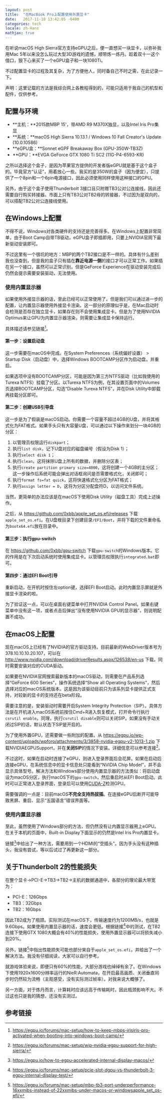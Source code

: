 ```yaml
---
layout: post
title:  "在MacBook Pro上配置使用外置显卡"
date:   2017-11-18 13:42:05 -0400
categories: tech
locale: zh-Hans
mathjax: true
---
```


在听说macOS High Sierra官方支持eGPU之后，便一直想买一块显卡，以弥补我用Mac 5年以来没怎么玩过大型3D游戏的遗憾，顺带炼一炼丹。趁着双十一这个借口，狠下心来买了一个eGPU盒子和一块1080Ti。

不过配置显卡的过程及其复杂，为了方便他人，同时备自己不时之需，在此记录一下。

声明：这里记载的方法是我综合网上各教程得到的，可能只适用于我自己的机型和配件，仅供参考。

<!--more-->

## 配置与环境

- **主机：**2015款MBP 15'，带AMD R9 M370X独显，以及Intel Iris Pro集显
- **系统：**macOS High Sierra 10.13.1 / Windows 10 Fall Creator's Update (10.0.10586)
- **eGPU盒：**Sonnet eGPF Breakaway Box (GPU-350W-TB3Z)
- **GPU：**EVGA GeForce GTX 1080 Ti SC2 (11G-P4-6593-KR)

之所以选择这个盒子，是因为苹果官方提供的开发者版eGPU就是基于这个盒子的。毕竟官方“认证”，用着放心一些。我买的是350W的盒子（因为便宜），只提供了一个8pin和一个6pin电源接口，因此必须使用同样使用这种接口的GPU。

另外，由于这个盒子使用Thunderbolt 3接口且只附赠TB3公对公连接线，因此还需要自行购买转接器。市面上只有TB3公对TB2母的转接器，不过因为是双向的，可以搭配TB2公对公连接线使用。

## 在Windows上配置

不得不说，Windows对各类硬件的支持还是完善得多。在Windows上配置非常简单，由于Boot Camp自带TB驱动，eGPU盒子即插即用，只要上NVIDIA官网下最新驱动安装即可。

不过这里有一个很坑的地方：MBP的两个TB2接口是不一样的。具体有什么差别我也没查到，但是我的盒子只有插在**靠近电源一侧**的接口才可以正常工作。如果插在另一个接口，虽然可以正常识别，但是GeForce Experience在驱动安装完成后仍然会提示需要安装驱动，无法使用。

### 使用内置显示器

如果使用外接显示器的话，至此已经可以正常使用了。但是我们可以通过进一步的配置，让内置显示器使用外接显卡渲染。这一部分的原理似乎是，在Mac启动时会检测是否存在独立显卡，如果存在则不会使用集成显卡。但是为了使用NVIDIA Optimus来让GPU为内置显示器渲染，则需要让集成显卡保持运行。

具体描述请参见链接[^1]。

#### 第一步：设置启动盘

这一步需要在macOS中完成。在System Preferences（系统偏好设置） > Startup Disk（启动盘）中，选择Windows BOOTCAMP分区作为启动盘，并重启。

如果选项中没有BOOTCAMP分区，可能是因为第三方NTFS驱动（比如我使用的Turexa NTFS）挂载了分区。以Turexa NTFS为例，在其设置页面中的Volumes页选择BOOTCAMP分区，勾选“Disable Turexa NTFS”，并在Disk Utility中卸载再挂载分区即可。

#### 第二步：创建USB引导盘

这一步是为了假装是macOS启动。你需要一个容量不超过4GB的U盘，并将其格式化为FAT格式。如果手头只有大容量U盘，可以通过以下操作来划分一块4GB的分区：

1. 以管理员权限运行`diskpart`；
2. 执行`list disk`，记下U盘对应的磁盘编号（假设为Disk 1）；
3. 执行`select disk 1`；
4. 执行`clean`，这将抹除U盘上所有的数据，并删除分区表；
5. 执行`create partition primary size=4000`，这将创建一个4GB的主分区；这一步操作后系统可能会弹出对话框询问是否需要格式化，关闭即可；
6. 执行`format fs=fat quick`，这将快速格式化分区为FAT格式；
7. 执行`assign letter = D`，这将为分区分配盘符D，以访问文件系统。

当然，更简单的办法应该是在macOS下使用Disk Utility（磁盘工具）完成上述操作。

之后，从 <https://github.com/0xbb/apple_set_os.efi/releases> 下载`apple_set_os.efi`。在U盘根目录下创建目录`/EFI/Boot`，并将下载的文件重命名为`bootx64.efi`放在目录中。

#### 第三步：执行gpu-switch

在 <https://github.com/0xbb/gpu-switch> 下载`gpu-switch`的Windows版本。它的作用是在下次启动系统时使用集成显卡。以管理员权限执行`integrated.bat`即可。

#### 第四步：通过EFI Boot引导

重新启动，在开机时按住左option键，选择EFI Boot启动。此时内置显示屏就是外接显卡渲染的啦。

为了验证这一点，可以在桌面右键菜单中打开NVIDIA Control Panel。如果右键菜单中没有这一项，或者点击后弹出“没有使用NVIDIA GPU的显示器”，则说明配置不成功。

## 在macOS上配置

现在macOS上已经有了NVIDIA的官方驱动支持。目前最新的WebDriver版本号为378.10.10.10.20.107，可以在 <http://www.nvidia.com/download/driverResults.aspx/126538/en-us> 下载。同时需要安装对应的CUDA驱动。

如果要在NVIDIA官网搜索最新版本的macOS驱动，则需要在产品系列选择“GeForce 600 Series”，操作系统选择“Show all Operating Systems”，然后选择对应的macOS系统版本。这是因为该驱动目前只为该系列显卡提供正式支持，对较新的显卡的支持还在beta阶段。

需要注意的是，安装驱动时需要开启System Integrity Protection（SIP）。具体方法是在开机进入macOS系统前按住Cmd+R进入恢复模式，打开命令行执行`csrutil enable`。同理，执行`csrutil disable`则可以关闭SIP。如果没有手动关闭过SIP的话，默认状态下SIP是开启的。

为了使用外置GPU，还需要做一些附加的配置。从 <https://egpu.io/wp-content/uploads/wpforo/attachments/3/3858-nvidia-egpu-v2-1013-1.zip> 下载NVIDIAEGPUSupport，并在**关闭SIP**的情况下安装。详细信息可以参考连接[^3]。

不过这时，如果在启动时连接了eGPU，则进入登录界面后会花屏。如果在启动后连接eGPU，在系统信息中的显卡信息处只能看到“NVIDIA Chip Model”，并不会显示具体型号。解决方法和Windows部分使用内置显示器的方法类似：将启动盘设为macOS分区，执行macOS下的`gpu-switch`，然后重启时从EFI Boot启动。此时可以正常进入登录界面，登录后可以使用[CUDA-Z](http://cuda-z.sourceforge.net/)检测GPU。

需要强调的一点是：目前macOS**不完全支持热拔插**。在连接eGPU后断开可能导致黑屏、重启、显示“五国语言”错误界面等。

### 使用内置显示器

至此，虽然使用了Windows部分的方法，但仍然没有让内置显示器用上eGPU。在关于本机的页面中，Built-in Display下面显示的仍然是Intel Iris Pro内置显卡。

链接[^2]中给出了一种方法，需要用到一个HDMI的“空插头”。因为手头没有这种插头，我没有尝试，等以后试过了再更新这一部分。

## 关于Thunderbolt 2的性能损失

在整个显卡→PCI-E→TB3→TB2→主机的数据通道中，各部分的理论最大带宽为：

- PCI-E：126Gbps
- TB3：32Gbps
- TB2：16Gbps

因此TB2成为了瓶颈。实际测试在macOS下，传输速度约为1200MB/s，也就是9.6Gbps。如果使用内置显示器的话，速度会更低。根据链接[^4]中的测试，在TB2连接下使用GTX 1080大概会有40%的性能损失，使用外置显示器可以将损失减小到20%。

另外，链接[^5]中指出性能损失可能也部分来自于`apple_set_os.efi`，并给出了一个解决方法。我没有仔细阅读，大家可以自行参考。

就游戏体验来说，即便只有60%的性能，大部分游戏也绰绰有余了。在Windows下使用1920x1600分辨率运行的NieR:Automata，在开启最高画质、关闭垂直同步时仍然较为流畅（主观感受，没有实际测过帧率）。对我来说大概够了。

另一方面，对于炼丹而言，计算耗时应该远高于传输耗时，因此瓶颈影响不大。不过这也只是我的猜想，还没有实测过。

## 参考链接

[^1]: <https://egpu.io/forums/mac-setup/how-to-keep-mbps-irisiris-pro-activated-when-booting-into-windows-boot-camp/>
[^2]: <https://egpu.io/how-to-egpu-accelerated-internal-display-macos/>
[^3]: <https://egpu.io/forums/mac-setup/wip-nvidia-egpu-support-for-high-sierra/>
[^4]: <https://egpu.io/forums/mac-setup/pcie-slot-dgpu-vs-thunderbolt-3-egpu-internal-display-test/>
[^5]: <https://egpu.io/forums/mac-setup/mbp-tb3-port-underperformance-16xxmibs-instead-of-22xxmibs-under-macos-or-windowsapple_set_os-efi/>
